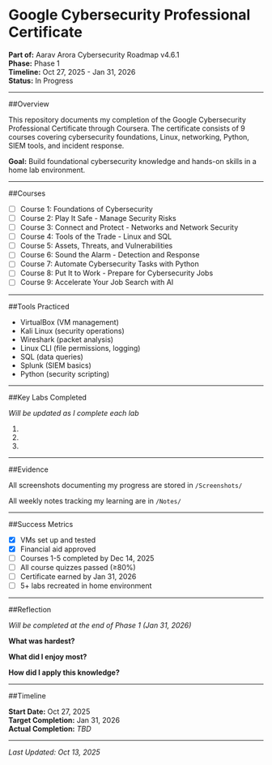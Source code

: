 # Google Cybersecurity Professional Certificate

**Part of:** Aarav Arora Cybersecurity Roadmap v4.6.1  
**Phase:** Phase 1  
**Timeline:** Oct 27, 2025 - Jan 31, 2026  
**Status:** In Progress

---

##Overview

This repository documents my completion of the Google Cybersecurity Professional Certificate through Coursera. The certificate consists of 9 courses covering cybersecurity foundations, Linux, networking, Python, SIEM tools, and incident response.

**Goal:** Build foundational cybersecurity knowledge and hands-on skills in a home lab environment.

---

##Courses

- [ ] Course 1: Foundations of Cybersecurity
- [ ] Course 2: Play It Safe - Manage Security Risks
- [ ] Course 3: Connect and Protect - Networks and Network Security
- [ ] Course 4: Tools of the Trade - Linux and SQL
- [ ] Course 5: Assets, Threats, and Vulnerabilities
- [ ] Course 6: Sound the Alarm - Detection and Response
- [ ] Course 7: Automate Cybersecurity Tasks with Python
- [ ] Course 8: Put It to Work - Prepare for Cybersecurity Jobs
- [ ] Course 9: Accelerate Your Job Search with AI

---

##Tools Practiced

- VirtualBox (VM management)
- Kali Linux (security operations)
- Wireshark (packet analysis)
- Linux CLI (file permissions, logging)
- SQL (data queries)
- Splunk (SIEM basics)
- Python (security scripting)

---

##Key Labs Completed

*Will be updated as I complete each lab*

1. 
2. 
3. 

---

##Evidence

All screenshots documenting my progress are stored in `/Screenshots/`

All weekly notes tracking my learning are in `/Notes/`

---

##Success Metrics

- [x] VMs set up and tested
- [x] Financial aid approved
- [ ] Courses 1-5 completed by Dec 14, 2025
- [ ] All course quizzes passed (≥80%)
- [ ] Certificate earned by Jan 31, 2026
- [ ] 5+ labs recreated in home environment

---

##Reflection

*Will be completed at the end of Phase 1 (Jan 31, 2026)*

**What was hardest?**  


**What did I enjoy most?**  


**How did I apply this knowledge?**  


---

##Timeline

**Start Date:** Oct 27, 2025  
**Target Completion:** Jan 31, 2026  
**Actual Completion:** *TBD*

---

*Last Updated: Oct 13, 2025*
